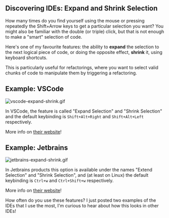 ## Discovering IDEs: Expand and Shrink Selection

How many times do you find yourself using the mouse or pressing repeatedly the Shift+Arrow keys to get a particular selection you want? You might also be familiar with the double (or triple) click, but that is not enough to make a "smart" selection of code.

Here's one of my favourite features: the ability to **expand** the selection to the next logical piece of code, or doing the opposite effect, **shrink** it, using keyboard shortcuts.

This is particularly useful for refactorings, where you want to select valid chunks of code to manipulate them by triggering a refactoring.

## Example: VSCode

![vscode-expand-shrink.gif](https://cdn.hashnode.com/res/hashnode/image/upload/v1606153143694/M_ChnIi97.gif)

In VSCode, the feature is called "Expand Selection" and "Shrink Selection" and the default keybinding is `Shift+Alt+Right` and `Shift+Alt+Left` respectively.

More info on [their website](https://code.visualstudio.com/docs/editor/codebasics#_shrinkexpand-selection)!

## Example: Jetbrains

![jetbrains-expand-shrink.gif](https://cdn.hashnode.com/res/hashnode/image/upload/v1606153134520/g72PqaK3-.gif)

In Jetbrains products this option is available under the names "Extend Selection" and "Shrink Selection", and (at least on Linux) the default keybinding is `Ctrl+w` and `Ctrl+Shift+w` respectively.

More info on [their website](https://www.jetbrains.com/pycharm/guide/tips/make-extend-selection/)!

How often do you use these features? I just posted two examples of the IDEs that I use the most, I'm curious to hear about how this looks in other IDEs!